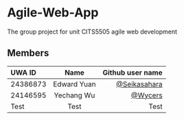 # Agile-Web-App
The group project for unit CITS5505 agile web development

## Members

| UWA ID      | Name | Github user name     |
| :---        |    :----:   |          ---: |
| 24386873      | Edward Yuan       | [@Seikasahara](https://github.com/Seikasahara)   |
| 24146595      | Yechang Wu        | [@Wycers](https://github.com/wycers)             |
| Test   | Test        | Test      |
